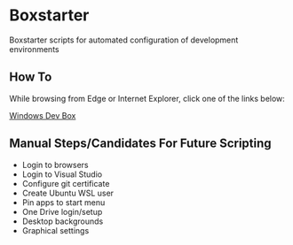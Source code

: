 # Boxstarter
Boxstarter scripts for automated configuration of development environments

## How To
While browsing from Edge or Internet Explorer, click one of the links below:

<a href='http://boxstarter.org/package/url?https://raw.githubusercontent.com/jamesxcollins/Boxstarter/master/WindowsDevBox.ps1'>Windows Dev Box</a>

## Manual Steps/Candidates For Future Scripting
* Login to browsers
* Login to Visual Studio
* Configure git certificate
* Create Ubuntu WSL user
* Pin apps to start menu
* One Drive login/setup
* Desktop backgrounds
* Graphical settings
